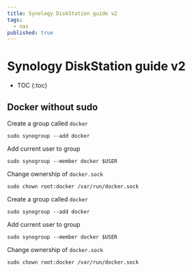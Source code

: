 ```yaml
---
title: Synology DiskStation guide v2
tags:
  - nas
published: true
---
```


# Synology DiskStation guide v2

* TOC
{:toc}

## Docker without sudo 

Create a group called `docker`

	sudo synogroup --add docker
    
Add current user to group 

	sudo synogroup --member docker $USER
    
Change ownership of `docker.sock`

	sudo chown root:docker /var/run/docker.sock
    

Create a group called `docker` 
```
sudo synogroup --add docker
```

Add current user to group 
```
sudo synogroup --member docker $USER
```

Change ownership of `docker.sock`
```
sudo chown root:docker /var/run/docker.sock
```   



